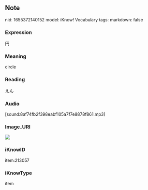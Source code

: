 ## Note
nid: 1655372140152
model: iKnow! Vocabulary
tags: 
markdown: false

### Expression
円

### Meaning
circle

### Reading
えん

### Audio
[sound:8af74fb2f398eabf105a7f7e8878f861.mp3]

### Image_URI
<img src="0fc976e7ac437c764ae72e171c7b42c3.jpg">

### iKnowID
item:213057

### iKnowType
item
